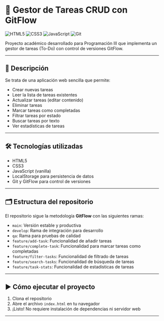 # 🚀 Gestor de Tareas CRUD con GitFlow

![HTML5](https://img.shields.io/badge/HTML5-E34F26?style=for-the-badge&logo=html5&logoColor=white)
![CSS3](https://img.shields.io/badge/CSS3-1572B6?style=for-the-badge&logo=css3&logoColor=white)
![JavaScript](https://img.shields.io/badge/JavaScript-F7DF1E?style=for-the-badge&logo=javascript&logoColor=black)
![Git](https://img.shields.io/badge/GitFlow-FF5722?style=for-the-badge&logo=git&logoColor=white)

Proyecto académico desarrollado para Programación III que implementa un gestor de tareas (To-Do) con control de versiones GitFlow.

---

## 📄 Descripción

Se trata de una aplicación web sencilla que permite:

- Crear nuevas tareas  
- Leer la lista de tareas existentes  
- Actualizar tareas (editar contenido)  
- Eliminar tareas  
- Marcar tareas como completadas  
- Filtrar tareas por estado  
- Buscar tareas por texto  
- Ver estadísticas de tareas  

---

## 🛠️ Tecnologías utilizadas

- HTML5  
- CSS3  
- JavaScript (vanilla)  
- LocalStorage para persistencia de datos  
- Git y GitFlow para control de versiones  

---

## 🗂️ Estructura del repositorio

El repositorio sigue la metodología **GitFlow** con las siguientes ramas:

- `main`: Versión estable y productiva  
- `develop`: Rama de integración para desarrollo  
- `qa`: Rama para pruebas de calidad  
- `feature/add-task`: Funcionalidad de añadir tareas  
- `feature/complete-task`: Funcionalidad para marcar tareas como completadas  
- `feature/filter-tasks`: Funcionalidad de filtrado de tareas  
- `feature/search-tasks`: Funcionalidad de búsqueda de tareas  
- `feature/task-stats`: Funcionalidad de estadísticas de tareas  

---

## ▶️ Cómo ejecutar el proyecto

1. Clona el repositorio  
2. Abre el archivo `index.html` en tu navegador  
3. ¡Listo! No requiere instalación de dependencias ni servidor web  

---
